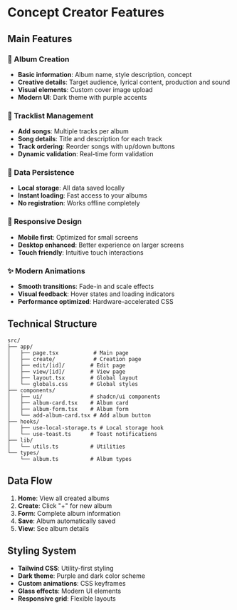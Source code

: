 # Concept Creator Features

## Main Features

### 🎨 Album Creation
- **Basic information**: Album name, style description, concept
- **Creative details**: Target audience, lyrical content, production and sound
- **Visual elements**: Custom cover image upload
- **Modern UI**: Dark theme with purple accents

### 🎵 Tracklist Management
- **Add songs**: Multiple tracks per album
- **Song details**: Title and description for each track
- **Track ordering**: Reorder songs with up/down buttons
- **Dynamic validation**: Real-time form validation

### 💾 Data Persistence
- **Local storage**: All data saved locally
- **Instant loading**: Fast access to your albums
- **No registration**: Works offline completely

### 📱 Responsive Design
- **Mobile first**: Optimized for small screens
- **Desktop enhanced**: Better experience on larger screens
- **Touch friendly**: Intuitive touch interactions

### ✨ Modern Animations
- **Smooth transitions**: Fade-in and scale effects
- **Visual feedback**: Hover states and loading indicators
- **Performance optimized**: Hardware-accelerated CSS

## Technical Structure

```
src/
├── app/
│   ├── page.tsx           # Main page
│   ├── create/            # Creation page
│   ├── edit/[id]/        # Edit page
│   ├── view/[id]/        # View page
│   ├── layout.tsx        # Global layout
│   └── globals.css       # Global styles
├── components/
│   ├── ui/               # shadcn/ui components
│   ├── album-card.tsx    # Album card
│   ├── album-form.tsx    # Album form
│   └── add-album-card.tsx # Add album button
├── hooks/
│   ├── use-local-storage.ts # Local storage hook
│   └── use-toast.ts      # Toast notifications
├── lib/
│   └── utils.ts          # Utilities
└── types/
    └── album.ts          # Album types
```

## Data Flow

1. **Home**: View all created albums
2. **Create**: Click "+" for new album
3. **Form**: Complete album information
4. **Save**: Album automatically saved
5. **View**: See album details

## Styling System

- **Tailwind CSS**: Utility-first styling
- **Dark theme**: Purple and dark color scheme
- **Custom animations**: CSS keyframes
- **Glass effects**: Modern UI elements
- **Responsive grid**: Flexible layouts 